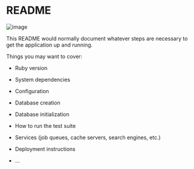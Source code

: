 
# README
![image](https://github.com/tranguixdev/shirota-app/assets/150120338/4a7727da-1100-49bf-9c20-f16995c967ae)

This README would normally document whatever steps are necessary to get the
application up and running.

Things you may want to cover:

* Ruby version

* System dependencies

* Configuration

* Database creation

* Database initialization

* How to run the test suite

* Services (job queues, cache servers, search engines, etc.)

* Deployment instructions

* ...
